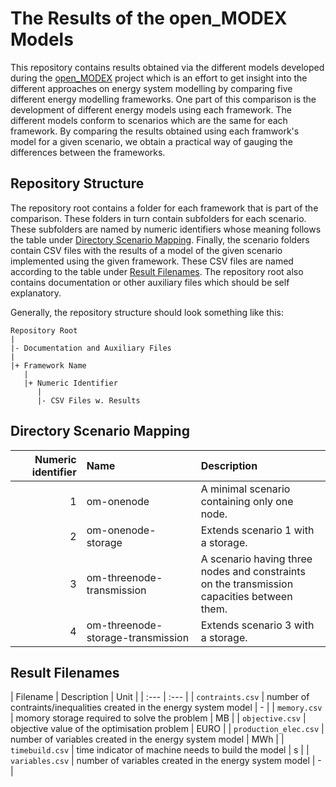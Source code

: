 # The Results of the open_MODEX Models

This repository contains results obtained via the different models
developed during the [open_MODEX][0] project which is an effort to get
insight into the different approaches on energy system modelling by
comparing five different energy modelling frameworks. One part of this
comparison is the development of different energy models using each
framework. The different models conform to scenarios which are the same
for each framework. By comparing the results obtained using each
framwork's model for a given scenario, we obtain a practical way of
gauging the differences between the frameworks.


## Repository Structure

The repository root contains a folder for each framework that is part of
the comparison. These folders in turn contain subfolders for each
scenario. These subfolders are named by numeric identifiers whose
meaning follows the table under
[Directory Scenario Mapping](#directory-scenario-mapping).
Finally, the scenario folders contain CSV files with the results of a
model of the given scenario implemented using the given framework.
These CSV files are named according to the table under
[Result Filenames](#result-filenames). The repository root also contains
documentation or other auxiliary files which should be self explanatory.

Generally, the repository structure should look something like this:

```
Repository Root
|
|- Documentation and Auxiliary Files
|
|+ Framework Name
   |
   |+ Numeric Identifier
      |
      |- CSV Files w. Results
```


## Directory Scenario Mapping

| Numeric identifier | Name | Description | 
| ---: | :--- | :--- |
| 1 | om-onenode                        | A minimal scenario containing only one node. |
| 2 | om-onenode-storage                | Extends scenario 1 with a storage. |
| 3 | om-threenode-transmission         | A scenario having three nodes and constraints <br/> on the transmission capacities between them. |
| 4 | om-threenode-storage-transmission | Extends scenario 3 with a storage. |

## Result Filenames

| Filename | Description | Unit |
| :--- | :--- |
| `contraints.csv` | number of contraints/inequalities created in the energy system model | - |
| `memory.csv` | momory storage required to solve the problem | MB | 
| `objective.csv` | objective value of the optimisation problem | EURO | 
| `production_elec.csv` | number of variables created in the energy system model | MWh | 
| `timebuild.csv` | time indicator of machine needs to build the model | s | 
| `variables.csv` | number of variables created in the energy system model | - | 


[0]: https://reiner-lemoine-institut.de/en/open_modex-2/
